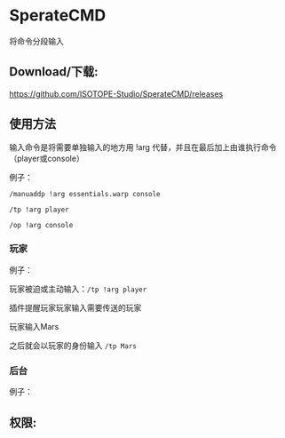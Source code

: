 # SperateCMD
将命令分段输入

## Download/下载:
https://github.com/ISOTOPE-Studio/SperateCMD/releases

## 使用方法
输入命令是将需要单独输入的地方用 !arg 代替，并且在最后加上由谁执行命令（player或console）

例子：

`/manuaddp !arg essentials.warp console`

`/tp !arg player`

`/op !arg console`

### 玩家

例子：

玩家被迫或主动输入：`/tp !arg player`

插件提醒玩家玩家输入需要传送的玩家

玩家输入Mars

之后就会以玩家的身份输入 `/tp Mars`

### 后台

例子：

## 权限:
